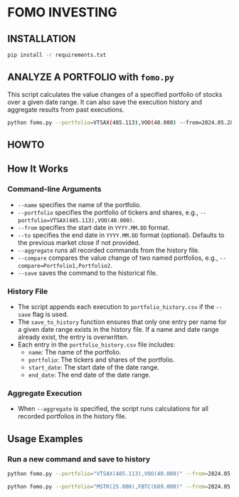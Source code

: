 # FOMO INVESTING

## INSTALLATION

```bash
pip install -r requirements.txt
```

## ANALYZE A PORTFOLIO with `fomo.py`

This script calculates the value changes of a specified portfolio of stocks over a given date range. It can also save the execution history and aggregate results from past executions.

```bash
python fomo.py --portfolio=VTSAX(485.113),VOO(40.000) --from=2024.05.28 --to=2024.06.11
```

## HOWTO

## How It Works

### Command-line Arguments

- `--name` specifies the name of the portfolio.
- `--portfolio` specifies the portfolio of tickers and shares, e.g., `--portfolio=VTSAX(485.113),VOO(40.000)`.
- `--from` specifies the start date in `YYYY.MM.DD` format.
- `--to` specifies the end date in `YYYY.MM.DD` format (optional). Defaults to the previous market close if not provided.
- `--aggregate` runs all recorded commands from the history file.
- `--compare` compares the value change of two named portfolios, e.g., `--compare=Portfolio1,Portfolio2`.
- `--save` saves the command to the historical file.

### History File

- The script appends each execution to `portfolio_history.csv` if the `--save` flag is used.
- The `save_to_history` function ensures that only one entry per name for a given date range exists in the history file. If a name and date range already exist, the entry is overwritten.
- Each entry in the `portfolio_history.csv` file includes:
  - `name`: The name of the portfolio.
  - `portfolio`: The tickers and shares of the portfolio.
  - `start_date`: The start date of the date range.
  - `end_date`: The end date of the date range.

### Aggregate Execution

- When `--aggregate` is specified, the script runs calculations for all recorded portfolios in the history file.

## Usage Examples

### Run a new command and save to history

```bash
python fomo.py --portfolio="VTSAX(485.113),VOO(40.000)" --from=2024.05.28 --to=2024.06.11 --save
```

```bash
python fomo.py --portfolio="MSTR(25.000),FBTC(689.000)" --from=2024.05.29 --to=2024.06.11 --save
```
